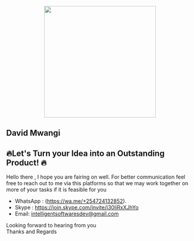 
<p align="center"><a href="https://www.fiverr.com/share/ymeYNG" target="_blank"><img src="https://www.linkpicture.com/q/Intelligent-fullstack.png" width="300" height="300"></a></p>

## David Mwangi

## 🔥Let's Turn your Idea into an Outstanding Product! 🔥

Hello there , I hope you are fairing on well. For better communication feel free to reach out to me via this platforms so that we may work together on more of your tasks if it is feasible for you


- WhatsApp : (https://wa.me/+254724132852).
- Skype : https://join.skype.com/invite/i30liRxXJhYo
- Email:  <a href="intelligentsoftwaresdev@gmail.com">intelligentsoftwaresdev@gmail.com<a/>

Looking forward to hearing from you <br>
Thanks and Regards
